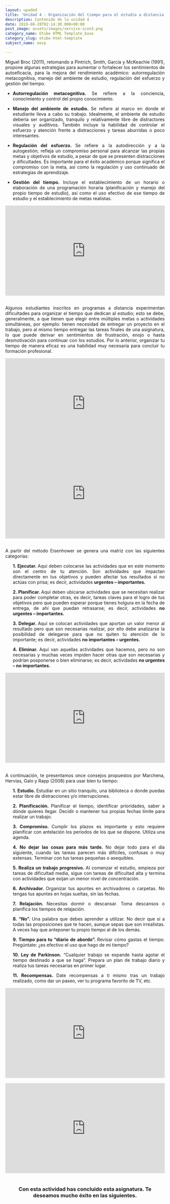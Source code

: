 ```yaml
---
layout: upaded
title: 'Unidad 4 - Organización del tiempo para el estudio a distancia'
description: Contenido de la unidad 4
date: 2019-08-28T02:14:30.000+00:00
post_image: assets/images/service-icon3.png
category_name: Etube HTML Template_base
category_slug: etube-html-template
subject_name: eevp

---
```

<p align="justify">Miguel Broc (2011), retomando a Pintrich, Smith, García y McKeachie (1991), propone algunas estrategias para aumentar o fortalecer los sentimientos de autoeficacia, para la mejora del rendimiento académico: autorregulación metacognitiva, manejo del ambiente de estudio, regulación del esfuerzo y gestión del tiempo.</p>
<ul class="unorder-list">
    <li><p align="justify"><b>Autorregulación metacognitiva. </b>Se refiere a la conciencia, conocimiento y control del propio conocimiento.</p></li> 
    <li><p align="justify"><b>Manejo  del  ambiente  de  estudio. </b>Se refiere al marco en donde el estudiante lleva a cabo su trabajo. Idealmente, el ambiente de estudio debería ser  organizado,  tranquilo  y  relativamente  libre  de distractores visuales y auditivos. También  incluye  la  habilidad  de  controlar el esfuerzo y atención frente a distracciones y tareas aburridas o poco interesantes. </p></li>
    <li><p align="justify"><b>Regulación del esfuerzo. </b>Se refiere a la autodirección y a la autogestión; refleja un compromiso personal para alcanzar las propias metas y objetivos de estudio, a pesar de que se presenten distracciones y dificultades. Es  importante para el éxito académico porque significa el compromiso con la meta, así como la regulación y uso continuado de estrategias de aprendizaje.</p></li>
    <li><p align="justify"><b>Gestión del tiempo. </b>Incluye el establecimiento de un horario o elaboración de una programación horaria (planificación y manejo del propio tiempo de estudio), así como el uso efectivo de ese tiempo de estudio y el establecimiento de metas realistas.</p> </li>
</ul>
<div style="width: 100%;"><div style="position: relative; padding-bottom: 56.25%; padding-top: 0; height: 0;"><iframe frameborder="0" width="1200px" height="675px" style="position: absolute; top: 0; left: 0; width: 100%; height: 100%;" src="https://view.genial.ly/5d697d4b6e51fb0fe2490828" type="text/html" allowscriptaccess="always" allowfullscreen="true" scrolling="yes" allownetworking="all"></iframe> </div> </div>
<br/>
<p align="justify">Algunos estudiantes inscritos en programas a distancia experimentan dificultades para organizar el tiempo que dedican al estudio; esto se debe, generalmente, a que tienen que elegir entre múltiples metas o actividades simultáneas, por ejemplo: tienen necesidad de entregar un proyecto en el trabajo, pero al mismo tiempo entregar las tareas finales de una asignatura, lo que puede derivar en sentimientos de frustración, enojo o hasta desmotivación para continuar con los estudios. Por lo anterior, organizar tu tiempo de manera eficaz es una habilidad muy necesaria para concluir tu formación profesional. </p>
<div style="width: 100%;"><div style="position: relative; padding-bottom: 56.25%; padding-top: 0; height: 0;"><iframe frameborder="0" width="1200px" height="675px" style="position: absolute; top: 0; left: 0; width: 100%; height: 100%;" src="https://view.genial.ly/5d69822c0e65690ffea4d984" type="text/html" allowscriptaccess="always" allowfullscreen="true" scrolling="yes" allownetworking="all"></iframe> </div> </div>
<div style="width: 100%;"><div style="position: relative; padding-bottom: 56.25%; padding-top: 0; height: 0;"><iframe frameborder="0" width="1200px" height="675px" style="position: absolute; top: 0; left: 0; width: 100%; height: 100%;" src="https://view.genial.ly/5d698935ac4b760fc12a2ede" type="text/html" allowscriptaccess="always" allowfullscreen="true" scrolling="yes" allownetworking="all"></iframe> </div> </div>
<br/>
<p align="justify">A partir del método Eisenhower se genera una matriz con las siguientes categorías: </p>
<ul class="unorder-list">
    <p align="justify"><b>1. Ejecutar. </b>Aquí deben colocarse las actividades que en este momento son el centro de tu atención. Son actividades que impactan directamente en tus objetivos y pueden afectar tus resultados si no actúas con prisa; es decir, actividades <b>urgentes – importantes.</b></p>
    <p align="justify"><b>2. Planificar. </b>Aquí deben ubicarse actividades que se necesitan realizar para poder completar otras, es decir, tareas claves para el logro de tus objetivos pero que pueden esperar porque tienes holgura en la fecha de entrega, de ahí que puedan retrasarse; es decir, actividades <b>no urgentes – importantes.</b></p>
    <p align="justify"><b>3. Delegar. </b>Aquí se colocan actividades que aportan un valor menor al resultado pero que son necesarias realizar, por ello debe analizarse la posibilidad de delegarse para que no quiten tu atención de lo importante; es decir, actividades <b>no importantes – urgentes.</b> </p>
    <p align="justify"><b>4. Eliminar. </b>Aquí van aquellas actividades que hacemos, pero no son necesarias y muchas veces impiden hacer otras que son necesarias y podrían posponerse o bien eliminarse; es decir, actividades <b>no urgentes – no importantes.</b> </p>
</ul>
 <div style="width: 100%;"><div style="position: relative; padding-bottom: 56.25%; padding-top: 0; height: 0;"><iframe frameborder="0" width="1200px" height="675px" style="position: absolute; top: 0; left: 0; width: 100%; height: 100%;" src="https://view.genial.ly/5d69993b9d7694105aae7c72" type="text/html" allowscriptaccess="always" allowfullscreen="true" scrolling="yes" allownetworking="all"></iframe> </div> </div>
<br/>
<p align="justify">A continuación, te presentamos once consejos propuestos por Marchena, Hervías, Galo y Rapp (2008) para usar bien tu tiempo: </p>
<ul class="unorder-list">
    <p align="justify"><b>1. Estudio. </b>Estudiar en un sitio tranquilo, una biblioteca o donde puedas estar libre de distracciones y/o interrupciones. </p>
    <p align="justify"><b>2. Planificación. </b>Planificar el tiempo, identificar prioridades, saber a dónde quieres llegar. Decidir o mantener tus propias fechas límite para realizar un trabajo.</p> 
    <p align="justify"><b>3. Compromiso. </b>Cumplir los plazos es importante y esto requiere planificar con antelación los periodos de los que se dispone. Utiliza una agenda.</p> 
    <p align="justify"><b>4. No dejar las cosas para más tarde. </b>No dejar todo para el día siguiente, cuando las tareas parecen más difíciles, confusas o muy extensas. Terminar con tus tareas pequeñas o asequibles.</p> 
    <p align="justify"><b>5. Realiza un trabajo progresivo. </b>Al comenzar el estudio, empieza por tareas de dificultad media, sigue con tareas de dificultad alta y termina con actividades que exijan un menor nivel de concentración.</p> 
    <p align="justify"><b>6. Archivador. </b>Organizar tus apuntes en archivadores o carpetas. No tengas tus apuntes en hojas sueltas, sin las fechas.</p>
    <p align="justify"><b>7. Relajación. </b>Necesitas dormir o descansar. Toma descansos o planifica los tiempos de relajación.</p> 
    <p align="justify"><b>8. “No”. </b>Una palabra que debes aprender a utilizar. No decir que sí a todas las proposiciones que te hacen, aunque sepas que son irrealistas. A veces hay que anteponer tu propio tiempo al de los demás.</p> 
    <p align="justify"><b>9. Tiempo para tu “diario de abordo”. </b>Revisar cómo gastas el tiempo. Pregúntate: ¿es efectivo el uso que hago de mi tiempo?</p> 
    <p align="justify"><b>10. Ley de Parkinson.</b> “Cualquier trabajo se expande hasta agotar el tiempo destinado a que se haga”. Prepara un plan de trabajo diario y realiza tus tareas necesarias en primer lugar.</p> 
    <p align="justify"><b>11. Recompensas. </b>Date recompensas a ti mismo tras un trabajo realizado, como dar un paseo, ver tu programa favorito de TV, etc.</p>
</ul>
<div style="width: 100%;"><div style="position: relative; padding-bottom: 56.25%; padding-top: 0; height: 0;"><iframe frameborder="0" width="1200px" height="675px" style="position: absolute; top: 0; left: 0; width: 100%; height: 100%;" src="https://view.genial.ly/5d6adcd3d705a10ff86588b8" type="text/html" allowscriptaccess="always" allowfullscreen="true" scrolling="yes" allownetworking="all"></iframe> </div> </div>
<br/>
<div style="width: 100%;"><div style="position: relative; padding-bottom: 56.25%; padding-top: 0; height: 0;"><iframe frameborder="0" width="1200px" height="675px" style="position: absolute; top: 0; left: 0; width: 100%; height: 100%;" src="https://view.genial.ly/5d6add9c6e51fb0fe2499367" type="text/html" allowscriptaccess="always" allowfullscreen="true" scrolling="yes" allownetworking="all"></iframe> </div> </div>
<br/>
<h3><p align="center"> Con esta actividad has concluido esta asignatura. Te deseamos mucho éxito en las siguientes.</p></h3>